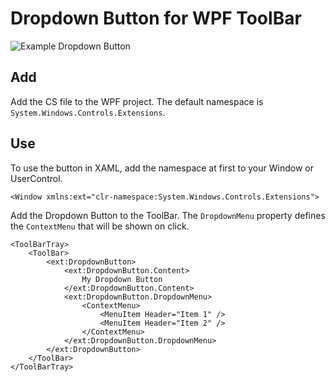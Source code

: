 Dropdown Button for WPF ToolBar
===============================

![Example Dropdown Button](http://givemelight.de/images/posts/wpf-toolbar-dropdown.png)

Add
---

Add the CS file to the WPF project. The default namespace is `System.Windows.Controls.Extensions`.

Use
---

To use the button in XAML, add the namespace at first to your Window or UserControl.

    <Window xmlns:ext="clr-namespace:System.Windows.Controls.Extensions">

Add the Dropdown Button to the ToolBar. The `DropdownMenu` property defines the `ContextMenu` that will be shown on click. 

	<ToolBarTray>
	    <ToolBar>
	        <ext:DropdownButton>
	            <ext:DropdownButton.Content>
	                My Dropdown Button
	            </ext:DropdownButton.Content>
	            <ext:DropdownButton.DropdownMenu>
	                <ContextMenu>
	                    <MenuItem Header="Item 1" />
	                    <MenuItem Header="Item 2" />
	                </ContextMenu>
	            </ext:DropdownButton.DropdownMenu>
	        </ext:DropdownButton>
	    </ToolBar>
	</ToolBarTray>